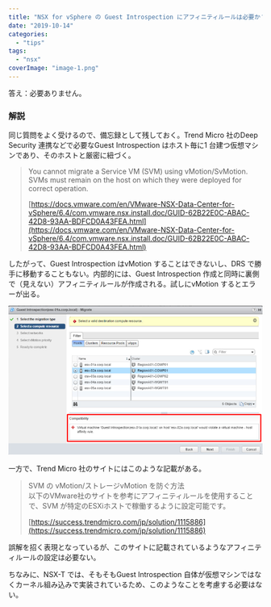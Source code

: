 ```yaml
---
title: "NSX for vSphere の Guest Introspection にアフィニティルールは必要か？"
date: "2019-10-14"
categories: 
  - "tips"
tags: 
  - "nsx"
coverImage: "image-1.png"
---
```


答え：必要ありません。

### 解説

同じ質問をよく受けるので、備忘録として残しておく。Trend Micro 社のDeep Security 連携などで必要なGuest Introspection はホスト毎に1 台建つ仮想マシンであり、そのホストと厳密に紐づく。

> You cannot migrate a Service VM (SVM) using vMotion/SvMotion. SVMs must remain on the host on which they were deployed for correct operation.
> 
> [https://docs.vmware.com/en/VMware-NSX-Data-Center-for-vSphere/6.4/com.vmware.nsx.install.doc/GUID-62B22E0C-ABAC-42D8-93AA-BDFCD0A43FEA.html](https://docs.vmware.com/en/VMware-NSX-Data-Center-for-vSphere/6.4/com.vmware.nsx.install.doc/GUID-62B22E0C-ABAC-42D8-93AA-BDFCD0A43FEA.html)

したがって、Guest Introspection はvMotion することはできないし、DRS で勝手に移動することもない。内部的には、Guest Introspection 作成と同時に裏側で（見えない）アフィニティルールが作成される。試しにvMotion するとエラーが出る。

![](images/image-1.png)

一方で、Trend Micro 社のサイトにはこのような記載がある。

> SVM の vMotion/ストレージvMotion を防ぐ方法  
> 以下のVMware社のサイトを参考にアフィニティルールを使用することで、SVM が特定のESXiホストで稼働するように設定可能です。
> 
> [https://success.trendmicro.com/jp/solution/1115886](https://success.trendmicro.com/jp/solution/1115886)

誤解を招く表現となっているが、このサイトに記載されているようなアフィニティルールの設定は必要ない。

ちなみに、NSX-T では、そもそもGuest Introspection 自体が仮想マシンではなくカーネル組み込みで実装されているため、このようなことを考慮する必要はない。
